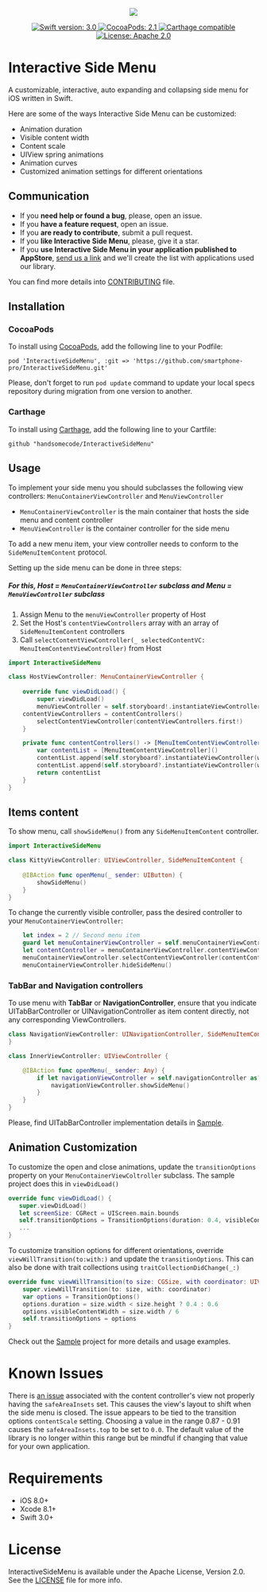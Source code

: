 <p align="center">
    <a href="https://github.com/handsomecode/InteractiveSideMenu">
        <img src="Screenshots/InteractiveSideMenu.gif">
    </a>
</p>
<p align="center">
    <a href="https://swift.org/">
        <img src="https://img.shields.io/badge/swift-3.0-orange.svg?style=flat.svg" alt="Swift version: 3.0">
    </a>
    <a href="https://cocoapods.org/pods/InteractiveSideMenu">
        <img src="https://img.shields.io/badge/CocoaPods-2.3-green.svg" alt="CocoaPods: 2.1">
    </a>
    <a href="https://github.com/Carthage/Carthage">
        <img src="https://img.shields.io/badge/Carthage-compatible-4BC51D.svg?style=flat" alt="Carthage compatible">
    </a>
    <a href="https://github.com/handsomecode/InteractiveSideMenu/blob/master/LICENSE">
        <img src="https://img.shields.io/hexpm/l/plug.svg" alt="License: Apache 2.0">
    </a>
</p>

# Interactive Side Menu
A customizable, interactive, auto expanding and collapsing side menu for iOS written in Swift.

Here are some of the ways Interactive Side Menu can be customized:
- Animation duration
- Visible content width
- Content scale
- UIView spring animations
- Animation curves
- Customized animation settings for different orientations

## Communication

- If you **need help or found a bug**, please, open an issue.
- If you **have a feature request**, open an issue.
- If you **are ready to contribute**, submit a pull request.
- If you **like Interactive Side Menu**, please, give it a star.
- If you **use Interactive Side Menu in your application published to AppStore**, [send us a link](https://github.com/handsomecode/InteractiveSideMenu/issues/new) and we'll create the list with applications used our library.

You can find more details into [CONTRIBUTING](./CONTRIBUTING.md) file.

## Installation

### CocoaPods
To install using [CocoaPods](https://cocoapods.org/), add the following line to your Podfile:
```
pod 'InteractiveSideMenu', :git => 'https://github.com/smartphone-pro/InteractiveSideMenu.git'
```
Please, don't forget to run `pod update` command to update your local specs repository during migration from one version to another.

### Carthage
To install using [Carthage](https://github.com/Carthage/Carthage), add the following line to your Cartfile:
```
github "handsomecode/InteractiveSideMenu"
```

## Usage
To implement your side menu you should subclasses the following view controllers: `MenuContainerViewController` and `MenuViewController`
- `MenuContainerViewController` is the main container that hosts the side menu and content controller
- `MenuViewController` is the container controller for the side menu

To add a new menu item, your view controller needs to conform to the `SideMenuItemContent` protocol.

Setting up the side menu can be done in three steps:
##### For this, Host = `MenuContainerViewController` subclass and Menu = `MenuViewController` subclass
1. Assign Menu to the `menuViewController` property of Host
2. Set the Host's `contentViewControllers` array with an array of `SideMenuItemContent` controllers
3. Call `selectContentViewController(_ selectedContentVC: MenuItemContentViewController)` from Host

```swift
import InteractiveSideMenu

class HostViewController: MenuContainerViewController {
    
    override func viewDidLoad() {
        super.viewDidLoad()
        menuViewController = self.storyboard!.instantiateViewController(withIdentifier: "NavigationMenu") as! MenuViewController
	contentViewControllers = contentControllers()
        selectContentViewController(contentViewControllers.first!)
    }

    private func contentControllers() -> [MenuItemContentViewController] {
    	var contentList = [MenuItemContentViewController]()
    	contentList.append(self.storyboard?.instantiateViewController(withIdentifier: "First") as! MenuItemContentViewController)
    	contentList.append(self.storyboard?.instantiateViewController(withIdentifier: "Second") as! MenuItemContentViewController)
    	return contentList
    }
}
```

## Items content
To show menu, call `showSideMenu()` from any `SideMenuItemContent` controller.
```swift
import InteractiveSideMenu

class KittyViewController: UIViewController, SideMenuItemContent {
    
    @IBAction func openMenu(_ sender: UIButton) {
        showSideMenu()
    }
}
``` 

To change the currently visible controller, pass the desired controller to your `MenuContainerViewController`:
```swift
    let index = 2 // Second menu item
    guard let menuContainerViewController = self.menuContainerViewController else { return }
    let contentController = menuContainerViewController.contentViewControllers[index]
    menuContainerViewController.selectContentViewController(contentController)
    menuContainerViewController.hideSideMenu()
 ```
 
### TabBar and Navigation controllers

To use menu with **TabBar** or **NavigationController**, ensure that you indicate UITabBarController or UINavigationController as item content directly, not any corresponding ViewControllers.
```swift
class NavigationViewController: UINavigationController, SideMenuItemContent {
}

class InnerViewController: UIViewController {

    @IBAction func openMenu(_ sender: Any) {
        if let navigationViewController = self.navigationController as? SideMenuItemContent {
            navigationViewController.showSideMenu()
        }
    }
}
```
Please, find UITabBarController implementation details in [Sample](./Sample).
 
## Animation Customization
To customize the open and close animations, update the `transitionOptions` property on your `MenuContainerViewColtroller` subclass. The sample project does this in `viewDidLoad()`
 ```swift
override func viewDidLoad() {
    super.viewDidLoad()
    let screenSize: CGRect = UIScreen.main.bounds
    self.transitionOptions = TransitionOptions(duration: 0.4, visibleContentWidth: screenSize.width / 6)
    ...
}
```

To customize transition options for different orientations, override `viewWillTransition(to:with:)` and update the `transitionOptions`.  This can also be done with trait collections using `traitCollectionDidChange(_:)`
```swift
override func viewWillTransition(to size: CGSize, with coordinator: UIViewControllerTransitionCoordinator) {
    super.viewWillTransition(to: size, with: coordinator)
    var options = TransitionOptions()
    options.duration = size.width < size.height ? 0.4 : 0.6
    options.visibleContentWidth = size.width / 6
    self.transitionOptions = options
}
```

 Check out the [Sample](./Sample) project for more details and usage examples.
 
# Known Issues
There is [an issue](https://github.com/handsomecode/InteractiveSideMenu/issues/53) associated with the content controller's view not properly having the `safeAreaInsets` set.  This causes the view's layout to shift when the side menu is closed.  The issue appears to be tied to the transition options `contentScale` setting.  Choosing a value in the range 0.87 - 0.91 causes the `safeAreaInsets.top` to be set to `0.0`.  The default value of the library is no longer within this range but be mindful if changing that value for your own application.


# Requirements
- iOS 8.0+
- Xcode 8.1+
- Swift 3.0+


# License
InteractiveSideMenu is available under the Apache License, Version 2.0. See the [LICENSE](./LICENSE) file for more info.
